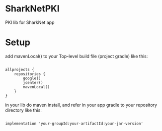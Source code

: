 # SharkNetPKI
PKI lib for SharkNet app

# Setup

add mavenLocal() to your Top-level build file (project gradle) like this:

<pre><code>
allprojects {
    repositories {
        google()
        jcenter()
        mavenLocal()
    }
}
</code></pre>


in your lib do maven install, and refer in your app gradle to your repository directory like this:

<pre><code>
implementation 'your-groupId:your-artifactId:your-jar-version'
</code></pre>


